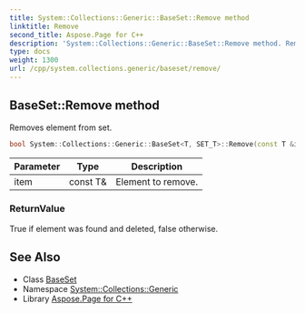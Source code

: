 ```yaml
---
title: System::Collections::Generic::BaseSet::Remove method
linktitle: Remove
second_title: Aspose.Page for C++
description: 'System::Collections::Generic::BaseSet::Remove method. Removes element from set in C++.'
type: docs
weight: 1300
url: /cpp/system.collections.generic/baseset/remove/
---
```

## BaseSet::Remove method


Removes element from set.

```cpp
bool System::Collections::Generic::BaseSet<T, SET_T>::Remove(const T &item) override
```


| Parameter | Type | Description |
| --- | --- | --- |
| item | const T\& | Element to remove. |

### ReturnValue

True if element was found and deleted, false otherwise.

## See Also

* Class [BaseSet](../)
* Namespace [System::Collections::Generic](../../)
* Library [Aspose.Page for C++](../../../)
